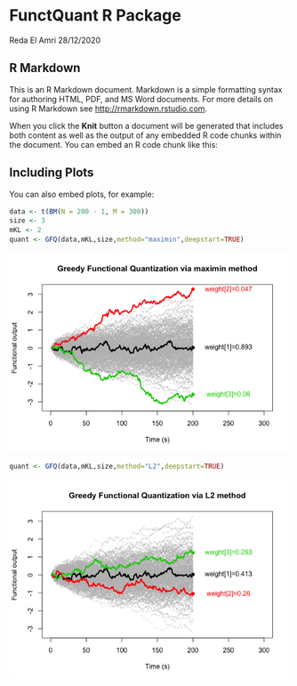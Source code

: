 FunctQuant R Package
================
Reda El Amri
28/12/2020

## R Markdown

This is an R Markdown document. Markdown is a simple formatting syntax for authoring HTML, PDF, and MS Word documents. For more details on using R Markdown see <http://rmarkdown.rstudio.com>.

When you click the **Knit** button a document will be generated that includes both content as well as the output of any embedded R code chunks within the document. You can embed an R code chunk like this:

## Including Plots

You can also embed plots, for example:

``` r
data <- t(BM(N = 200 - 1, M = 300))
size <- 3
mKL <- 2
quant <- GFQ(data,mKL,size,method="maximin",deepstart=TRUE)
```

![](Readme_files/figure-markdown_github/unnamed-chunk-3-1.png)

``` r
quant <- GFQ(data,mKL,size,method="L2",deepstart=TRUE)
```

![](Readme_files/figure-markdown_github/unnamed-chunk-5-1.png)

